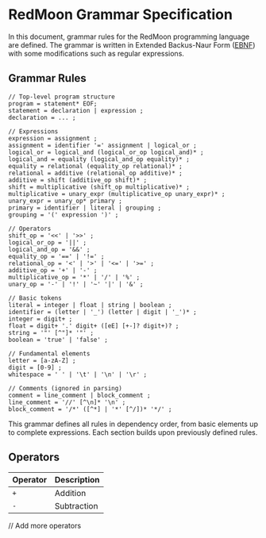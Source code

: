 # RedMoon Grammar Specification

In this document, grammar rules for the RedMoon programming language are defined. The grammar is written in Extended Backus-Naur Form ([EBNF](https://en.wikipedia.org/wiki/Extended_Backus%E2%80%93Naur_form)) with some modifications such as regular expressions.
 
## Grammar Rules

```ebnf
// Top-level program structure
program = statement* EOF;
statement = declaration | expression ;
declaration = ... ;

// Expressions
expression = assignment ;
assignment = identifier '=' assignment | logical_or ;
logical_or = logical_and (logical_or_op logical_and)* ;
logical_and = equality (logical_and_op equality)* ;
equality = relational (equality_op relational)* ;
relational = additive (relational_op additive)* ;
additive = shift (additive_op shift)* ;
shift = multiplicative (shift_op multiplicative)* ;
multiplicative = unary_expr (multiplicative_op unary_expr)* ;
unary_expr = unary_op* primary ;
primary = identifier | literal | grouping ;
grouping = '(' expression ')' ;

// Operators
shift_op = '<<' | '>>' ;
logical_or_op = '||' ;
logical_and_op = '&&' ;
equality_op = '==' | '!=' ;
relational_op = '<' | '>' | '<=' | '>=' ;
additive_op = '+' | '-' ;
multiplicative_op = '*' | '/' | '%' ;
unary_op = '-' | '!' | '~' '|' | '&' ;

// Basic tokens
literal = integer | float | string | boolean ;
identifier = (letter | '_') (letter | digit | '_')* ;
integer = digit+ ;
float = digit+ '.' digit+ ([eE] [+-]? digit+)? ;
string = '"' [^"]* '"' ;
boolean = 'true' | 'false' ;

// Fundamental elements
letter = [a-zA-Z] ;
digit = [0-9] ;
whitespace = ' ' | '\t' | '\n' | '\r' ;

// Comments (ignored in parsing)
comment = line_comment | block_comment ;
line_comment = '//' [^\n]* '\n' ;
block_comment = '/*' ([^*] | '*' [^/])* '*/' ;
```

This grammar defines all rules in dependency order, from basic elements up to complete expressions. Each section builds upon previously defined rules.

## Operators

| Operator | Description |
|----------|-------------|
| `+`      | Addition    |
| `-`      | Subtraction |
// Add more operators